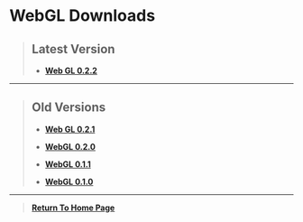 # WebGL Downloads

> ## Latest Version
>
> - [**Web GL 0.2.2**](https://github.com/NoahRobichaux/Robichaux_Breakout/releases/tag/v0.2.2)


***

> ## Old Versions
> 
> - [**Web GL 0.2.1**](https://github.com/NoahRobichaux/Robichaux_Breakout/releases/tag/v0.2.1)
> 
> - [**WebGL 0.2.0**](https://github.com/NoahRobichaux/Robichaux_Breakout/releases/tag/v0.2.0)
> 
> - [**WebGL 0.1.1**](https://github.com/NoahRobichaux/Robichaux_Breakout/releases/tag/v0.1.1)
>
> - [**WebGL 0.1.0**](https://github.com/NoahRobichaux/Robichaux_Breakout/releases/tag/v0.1.0)


***

> [**Return To Home Page**](https://noahrobichaux.github.io/Robichaux_Breakout)
